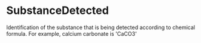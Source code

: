 SubstanceDetected
=================

Identification of the substance that is being detected according to chemical formula.  For example, calcium carbonate is 'CaCO3'
